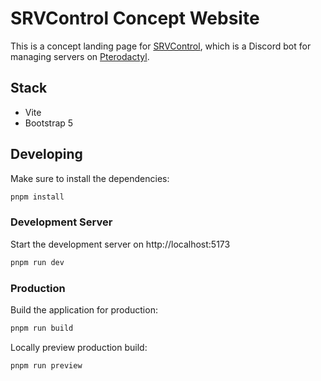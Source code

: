 # SRVControl Concept Website

This is a concept landing page for [SRVControl](https://srvcontrol.net/), which is a Discord bot for managing servers on [Pterodactyl](https://pterodactyl.io/).

## Stack

- Vite
- Bootstrap 5

## Developing

Make sure to install the dependencies:

```bash
pnpm install
```

### Development Server

Start the development server on http://localhost:5173

```bash
pnpm run dev
```

### Production

Build the application for production:

```bash
pnpm run build
```

Locally preview production build:

```bash
pnpm run preview
```

